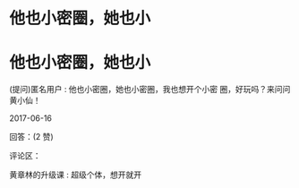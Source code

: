 # 他也小密圈，她也小

# 他也小密圈，她也小

(提问)匿名用户 : 他也小密圈，她也小密圈，我也想开个小密 圈，好玩吗？来问问黄小仙！

2017-06-16

回答：(2 赞)

评论区：

黄章林的升级课 : 超级个体，想开就开